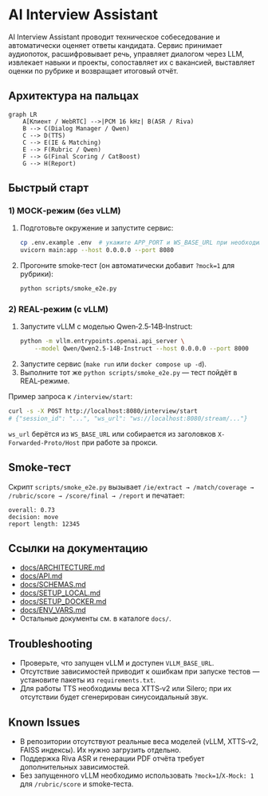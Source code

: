 # AI Interview Assistant

AI Interview Assistant проводит техническое собеседование и автоматически
оценяет ответы кандидата. Сервис принимает аудиопоток, расшифровывает речь,
управляет диалогом через LLM, извлекает навыки и проекты, сопоставляет их с
вакансией, выставляет оценки по рубрике и возвращает итоговый отчёт.

## Архитектура на пальцах

```mermaid
graph LR
    A[Клиент / WebRTC] -->|PCM 16 kHz| B(ASR / Riva)
    B --> C(Dialog Manager / Qwen)
    C --> D(TTS)
    C --> E(IE & Matching)
    E --> F(Rubric / Qwen)
    F --> G(Final Scoring / CatBoost)
    G --> H(Report)
```

## Быстрый старт

### 1) MOCK‑режим (без vLLM)

1. Подготовьте окружение и запустите сервис:
   ```bash
   cp .env.example .env  # укажите APP_PORT и WS_BASE_URL при необходимости
   uvicorn main:app --host 0.0.0.0 --port 8080
   ```
2. Прогоните smoke‑тест (он автоматически добавит `?mock=1` для рубрики):
   ```bash
   python scripts/smoke_e2e.py
   ```

### 2) REAL‑режим (с vLLM)

1. Запустите vLLM с моделью Qwen‑2.5‑14B‑Instruct:
   ```bash
   python -m vllm.entrypoints.openai.api_server \
       --model Qwen/Qwen2.5-14B-Instruct --host 0.0.0.0 --port 8000
   ```
2. Запустите сервис (`make run` или `docker compose up -d`).
3. Выполните тот же `python scripts/smoke_e2e.py` — тест пойдёт в REAL‑режиме.

Пример запроса к `/interview/start`:

```bash
curl -s -X POST http://localhost:8080/interview/start
# {"session_id": "...", "ws_url": "ws://localhost:8080/stream/..."}
```

`ws_url` берётся из `WS_BASE_URL` или собирается из заголовков
`X-Forwarded-Proto/Host` при работе за прокси.

## Smoke‑тест

Скрипт `scripts/smoke_e2e.py` вызывает `/ie/extract → /match/coverage →
/rubric/score → /score/final → /report` и печатает:

```
overall: 0.73
decision: move
report length: 12345
```

## Ссылки на документацию

- [docs/ARCHITECTURE.md](docs/ARCHITECTURE.md)
- [docs/API.md](docs/API.md)
- [docs/SCHEMAS.md](docs/SCHEMAS.md)
- [docs/SETUP_LOCAL.md](docs/SETUP_LOCAL.md)
- [docs/SETUP_DOCKER.md](docs/SETUP_DOCKER.md)
- [docs/ENV_VARS.md](docs/ENV_VARS.md)
- Остальные документы см. в каталоге `docs/`.

## Troubleshooting

- Проверьте, что запущен vLLM и доступен `VLLM_BASE_URL`.
- Отсутствие зависимостей приводит к ошибкам при запуске тестов — установите
  пакеты из `requirements.txt`.
- Для работы TTS необходимы веса XTTS‑v2 или Silero; при их отсутствии будет
  сгенерирован синусоидальный звук.

## Known Issues

- В репозитории отсутствуют реальные веса моделей (vLLM, XTTS‑v2, FAISS
  индексы). Их нужно загрузить отдельно.
- Поддержка Riva ASR и генерации PDF отчёта требует дополнительных
  зависимостей.
- Без запущенного vLLM необходимо использовать `?mock=1`/`X-Mock: 1` для
  `/rubric/score` и smoke‑теста.

